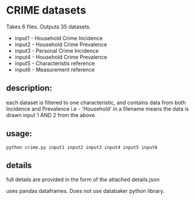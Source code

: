 # CRIME datasets

Takes 6 files. Outputs 35 datasets.

* input1 - Household Crime Incidence
* input2 - Household Crime Prevalence 
* input3 - Personal Crime Incidence
* input4 - Household Crime Prevalence
* input5 - Characteristis reference
* input6 - Measurement reference

## description:
each dataset is filtered to one characteristic, and contains data from both Incidence and Prevalence
i.e - 'Household' in a filename means the data is drawn input 1 AND 2 from the above.

## usage: 
```python crime.py input1 input2 input3 input4 input5 input6```

## details
full details are provided in the form of the attached details.json

uses pandas dataframes. Does not use databaker python library.
